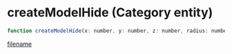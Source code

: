 # createModelHide (Category entity)

```js
function createModelHide(x: number, y: number, z: number, radius: number, model: number, p5: boolean): void
```

[filename](createModelHide_m.md ':include')